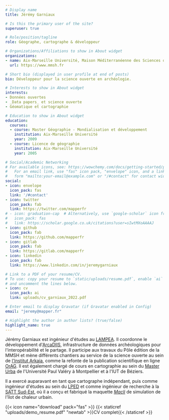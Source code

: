 ```yaml
---
# Display name
title: Jérémy Garniaux

# Is this the primary user of the site?
superuser: true

# Role/position/tagline
role: Géographe, cartographe & développeur

# Organizations/Affiliations to show in About widget
organizations:
- name: Aix-Marseille Université, Maison Méditerranéenne des Sciences de l'Homme
  url: https://www.mmsh.fr

# Short bio (displayed in user profile at end of posts)
bio: Développeur pour la science ouverte en archéologie.

# Interests to show in About widget
interests:
- Données ouvertes
- _Data papers_ et science ouverte
- Géomatique et cartographie

# Education to show in About widget
education:
  courses:
  - course: Master Géographie - Mondialisation et développement
    institution: Aix-Marseille Université
    year: 2009
  - course: Licence de géographie
    institution: Aix-Marseille Université
    year: 2005

# Social/Academic Networking
# For available icons, see: https://wowchemy.com/docs/getting-started/page-builder/#icons
#   For an email link, use "fas" icon pack, "envelope" icon, and a link in the
#   form "mailto:your-email@example.com" or "/#contact" for contact widget.
social:
- icon: envelope
  icon_pack: fas
  link: '/#contact'
- icon: twitter
  icon_pack: fab
  link: https://twitter.com/mapperfr
# - icon: graduation-cap  # Alternatively, use `google-scholar` icon from `ai` icon pack
#   icon_pack: fas
#   link: https://scholar.google.co.uk/citations?user=sIwtMXoAAAAJ
- icon: github
  icon_pack: fab
  link: https://github.com/mapperfr
- icon: gitlab
  icon_pack: fab
  link: https://gitlab.com/mapperfr
- icon: linkedin
  icon_pack: fab
  link: https://www.linkedin.com/in/jeremygarniaux

# Link to a PDF of your resume/CV.
# To use: copy your resume to `static/uploads/resume.pdf`, enable `ai` icons in `params.toml`, 
# and uncomment the lines below.
- icon: cv
  icon_pack: ai
  link: uploads/cv_garniaux_2022.pdf

# Enter email to display Gravatar (if Gravatar enabled in Config)
email: "jeremy@mapper.fr"

# Highlight the author in author lists? (true/false)
highlight_name: true
---
```


Jérémy Garniaux est ingénieur d'études au [LAMPEA](https://lampea.cnrs.fr). Il coordonne le développement d'[ArcaDIIS](https://arcadiis.science), infrastructure de  données archéologiques pour l'interopérabilité et le partage. Il participe aux travaux du Pôle édition de la MMSH et mène différents chantiers au service de la science ouverte au sein de [l'Institut Arkaia](https://www.univ-amu.fr/arkaia), comme la refonte de la publication scientifique en ligne [OrAG](http://labexmed.fr/fr/project/orag/index.html). Il est également chargé de cours en cartographie au sein du [Master Urba](https://master-urbanisme.www.univ-montp3.fr/fr/%C3%A9quipe/equipe-et-fonctionnement-p%C3%A9dagogique) de l'Université Paul Valéry à Montpellier et à l'IUT de Béziers.   

Il a exercé auparavant en tant que cartographe indépendant, puis comme ingénieur d'études au sein du [LPED](https://lped.fr) et comme ingénieur de recherche à la [SATT Sud-Est](https://sattse.com), où il a conçu et fabriqué la maquette [_Macli_](https://gomet.net/environnement-macli-un-kit-pedagogique-pour-comprendre-les-microclimats-urbains/) de simulation de l'îlot de chaleur urbain.

{{< icon name="download" pack="fas" >}} {{< staticref "uploads/demo_resume.pdf" "newtab" >}}CV complet{{< /staticref >}}

